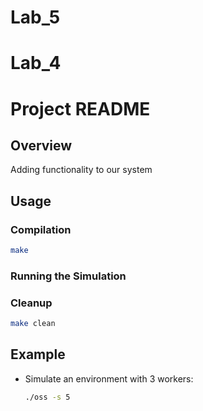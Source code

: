 # Lab_5

# Lab_4
# Project README

## Overview
Adding functionality to our system

## Usage

### Compilation

```bash
make
```

### Running the Simulation


### Cleanup

```bash
make clean
```

## Example

- Simulate an environment with 3 workers:

   ```bash
   ./oss -s 5
   ```
